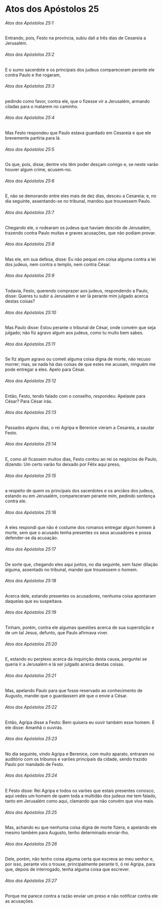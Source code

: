 # Atos dos Apóstolos 25

###### Atos dos Apóstolos 25:1

Entrando, pois, Festo na província, subiu dali a três dias de Cesareia a Jerusalém.

###### Atos dos Apóstolos 25:2

E o sumo sacerdote e os principais dos judeus compareceram perante ele contra Paulo e lhe rogaram,

###### Atos dos Apóstolos 25:3

pedindo como favor, contra ele, que o fizesse vir a Jerusalém, armando ciladas para o matarem no caminho.

###### Atos dos Apóstolos 25:4

Mas Festo respondeu que Paulo estava guardado em Cesareia e que ele brevemente partiria para lá.

###### Atos dos Apóstolos 25:5

Os que, pois, disse, dentre vós têm poder desçam comigo e, se neste varão houver algum crime, acusem-no.

###### Atos dos Apóstolos 25:6

E, não se demorando entre eles mais de dez dias, desceu a Cesareia; e, no dia seguinte, assentando-se no tribunal, mandou que trouxessem Paulo.

###### Atos dos Apóstolos 25:7

Chegando ele, o rodearam os judeus que haviam descido de Jerusalém, trazendo contra Paulo muitas e graves acusações, que não podiam provar.

###### Atos dos Apóstolos 25:8

Mas ele, em sua defesa, disse: Eu não pequei em coisa alguma contra a lei dos judeus, nem contra o templo, nem contra César.

###### Atos dos Apóstolos 25:9

Todavia, Festo, querendo comprazer aos judeus, respondendo a Paulo, disse: Queres tu subir a Jerusalém e ser lá perante mim julgado acerca destas coisas?

###### Atos dos Apóstolos 25:10

Mas Paulo disse: Estou perante o tribunal de César, onde convém que seja julgado; não fiz agravo algum aos judeus, como tu muito bem sabes.

###### Atos dos Apóstolos 25:11

Se fiz algum agravo ou cometi alguma coisa digna de morte, não recuso morrer; mas, se nada há das coisas de que estes me acusam, ninguém me pode entregar a eles. Apelo para César.

###### Atos dos Apóstolos 25:12

Então, Festo, tendo falado com o conselho, respondeu: Apelaste para César? Para César irás.

###### Atos dos Apóstolos 25:13

Passados alguns dias, o rei Agripa e Berenice vieram a Cesareia, a saudar Festo.

###### Atos dos Apóstolos 25:14

E, como ali ficassem muitos dias, Festo contou ao rei os negócios de Paulo, dizendo: Um certo varão foi deixado por Félix aqui preso,

###### Atos dos Apóstolos 25:15

a respeito de quem os principais dos sacerdotes e os anciãos dos judeus, estando eu em Jerusalém, compareceram perante mim, pedindo sentença contra ele.

###### Atos dos Apóstolos 25:16

A eles respondi que não é costume dos romanos entregar algum homem à morte, sem que o acusado tenha presentes os seus acusadores e possa defender-se da acusação.

###### Atos dos Apóstolos 25:17

De sorte que, chegando eles aqui juntos, no dia seguinte, sem fazer dilação alguma, assentado no tribunal, mandei que trouxessem o homem.

###### Atos dos Apóstolos 25:18

Acerca dele, estando presentes os acusadores, nenhuma coisa apontaram daquelas que eu suspeitava.

###### Atos dos Apóstolos 25:19

Tinham, porém, contra ele algumas questões acerca de sua superstição e de um tal Jesus, defunto, que Paulo afirmava viver.

###### Atos dos Apóstolos 25:20

E, estando eu perplexo acerca da inquirição desta causa, perguntei se queria ir a Jerusalém e lá ser julgado acerca destas coisas.

###### Atos dos Apóstolos 25:21

Mas, apelando Paulo para que fosse reservado ao conhecimento de Augusto, mandei que o guardassem até que o envie a César.

###### Atos dos Apóstolos 25:22

Então, Agripa disse a Festo: Bem quisera eu ouvir também esse homem. E ele disse: Amanhã o ouvirás.

###### Atos dos Apóstolos 25:23

No dia seguinte, vindo Agripa e Berenice, com muito aparato, entraram no auditório com os tribunos e varões principais da cidade, sendo trazido Paulo por mandado de Festo.

###### Atos dos Apóstolos 25:24

E Festo disse: Rei Agripa e todos os varões que estais presentes conosco, aqui vedes um homem de quem toda a multidão dos judeus me tem falado, tanto em Jerusalém como aqui, clamando que não convém que viva mais.

###### Atos dos Apóstolos 25:25

Mas, achando eu que nenhuma coisa digna de morte fizera, e apelando ele mesmo também para Augusto, tenho determinado enviar-lho.

###### Atos dos Apóstolos 25:26

Dele, porém, não tenho coisa alguma certa que escreva ao meu senhor e, por isso, perante vós o trouxe, principalmente perante ti, ó rei Agripa, para que, depois de interrogado, tenha alguma coisa que escrever.

###### Atos dos Apóstolos 25:27

Porque me parece contra a razão enviar um preso e não notificar contra ele as acusações.

